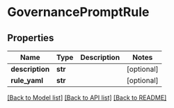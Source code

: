 # GovernancePromptRule

## Properties
Name | Type | Description | Notes
------------ | ------------- | ------------- | -------------
**description** | **str** |  | [optional] 
**rule_yaml** | **str** |  | [optional] 

[[Back to Model list]](../README.md#documentation-for-models) [[Back to API list]](../README.md#documentation-for-api-endpoints) [[Back to README]](../README.md)

